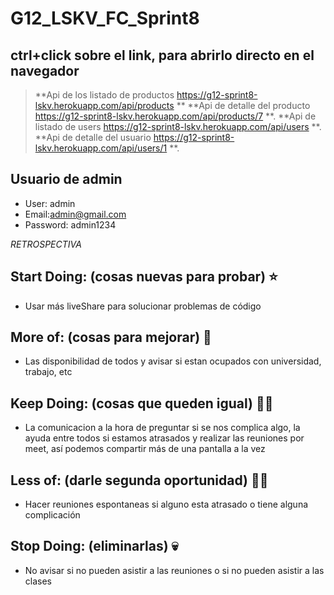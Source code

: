 # G12_LSKV_FC_Sprint8


## ctrl+click sobre el link, para abrirlo directo en el navegador

> **Api de los listado de productos https://g12-sprint8-lskv.herokuapp.com/api/products **
> **Api de detalle del producto https://g12-sprint8-lskv.herokuapp.com/api/products/7 **.
> **Api de listado de users https://g12-sprint8-lskv.herokuapp.com/api/users **.
> **Api de detalle del usuario https://g12-sprint8-lskv.herokuapp.com/api/users/1 **.

## Usuario de admin
- User: admin
- Email:admin@gmail.com
- Password: admin1234

*RETROSPECTIVA*

## Start Doing: (cosas nuevas para probar) ⭐
- Usar más liveShare para solucionar problemas de código
       

## More of: (cosas para mejorar) 🌼
- Las disponibilidad de todos y avisar si estan ocupados con universidad, trabajo, etc


## Keep Doing: (cosas que queden igual) 👌🏻
- La comunicacion a la hora de preguntar si se nos complica algo, la ayuda entre todos si estamos atrasados y realizar las reuniones por meet, así podemos compartir más de una pantalla a la vez


## Less of: (darle segunda oportunidad) ✌🏻
- Hacer reuniones espontaneas si alguno esta atrasado o tiene alguna complicación


## Stop Doing: (eliminarlas) 💀
- No avisar si no pueden asistir a las reuniones o si no pueden asistir a las clases 